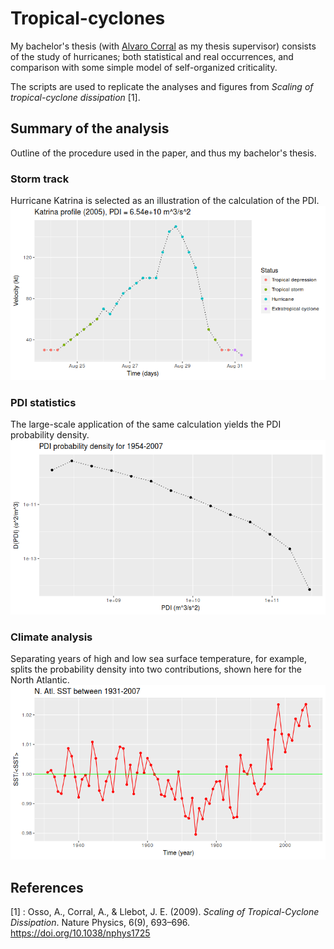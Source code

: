 # Tropical-cyclones

My bachelor's thesis (with [Alvaro Corral](http://www.crm.cat/en/About/People/Researchers/acorral/Pages/PersonalContact.aspx?ItemId=CO000207) as my thesis supervisor) consists of the study of hurricanes; both statistical and real occurrences, and comparison with some simple model of self-organized criticality. 

The scripts are used to replicate the analyses and figures from *Scaling of tropical-cyclone dissipation* [1].

## Summary of the analysis

Outline of the procedure used in the paper, and thus my bachelor's thesis.

### Storm track
Hurricane Katrina is selected as an illustration of the calculation of the PDI.
![image](images/git-track-storm.png)

### PDI statistics
The large-scale application of the same calculation yields the PDI probability density.
![image](images/git-plot-dpdi.png)

### Climate analysis
Separating years of high and low sea surface temperature, for example, splits the probability density into two contributions, shown here for the North Atlantic.
![image](images/git-sst-analysis.png)


## References

[1] : Osso, A., Corral, A., & Llebot, J. E. (2009). *Scaling of Tropical-Cyclone Dissipation*. Nature Physics, 6(9), 693–696. https://doi.org/10.1038/nphys1725
